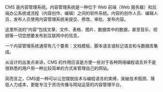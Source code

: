 

CMS 是内容管理系统。内容管理系统是一种位于 Web 前端（Web 服务器）和后端办公系统或流程（内容创作、编辑）之间的软件系统。内容的创作人员、编辑人员、发布人员使用内容管理系统来提交、修改、审批、发布内容。

这里所说的“内容”包括文章、文件、表格、图片、数据库中的数据，甚至音乐、视频等一切您想要发布到互联网中的信息。

一个内容管理系统通常有几个要素：文档模板、脚本语言或标记语言和与数据库集成。

从设计的出发点来讲，CMS 的作用应该是方便一些对于各种网络编程语言并不是很熟悉的用户用一种比较简单的方式来管理自己的网站。

简而言之，CMS是一种可以让您摆脱技术与编程语言的束缚，突破技术瓶颈、降低人力成本，更能专注于资讯传播与网站运营的内容管理平台。

